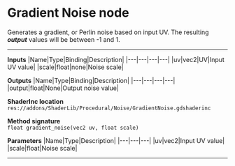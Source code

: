 # Gradient Noise node
Generates a gradient, or Perlin noise based on input UV. The resulting <b><i>output</i></b> values will be between -1 and 1.
<hr>

**Inputs**
|Name|Type|Binding|Description|
|---|---|---|---|
|uv|vec2|UV|Input UV value|
|scale|float|none|Noise scale|
  
**Outputs**
|Name|Type|Binding|Description|
|---|---|---|---|
|output|float|None|Output noise value|

**ShaderInc location**
<br>`res://addons/ShaderLib/Procedural/Noise/GradientNoise.gdshaderinc`

**Method signature**
<br>`float gradient_noise(vec2 uv, float scale)`

**Parameters**
|Name|Type|Description|
|---|---|---|
|uv|vec2|Input UV value|
|scale|float|Noise scale|
___